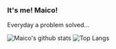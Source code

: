### It's me! Maico! 

Everyday a problem solved...

![Maico's github stats](https://github-readme-stats.vercel.app/api?username=MaicoKley&show_icons=true&theme=tokyonight)
![Top Langs](https://github-readme-stats.vercel.app/api/top-langs/?username=MaicoKley&theme=tokyonight&layout=compact)
<!--
**MaicoKley/MaicoKley** is a ✨ _special_ ✨ repository because its `README.md` (this file) appears on your GitHub profile.

Here are some ideas to get you started:

- 🔭 I’m currently working on ...
- 🌱 I’m currently learning ...
- 👯 I’m looking to collaborate on ...
- 🤔 I’m looking for help with ...
- 💬 Ask me about ...
- 📫 How to reach me: ...
- 😄 Pronouns: ...
- ⚡ Fun fact: ...
-->
